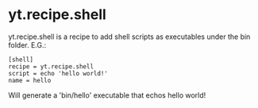 yt.recipe.shell
===============

yt.recipe.shell is a recipe to add shell scripts as executables under the bin folder. E.G.:


    [shell]
    recipe = yt.recipe.shell
    script = echo 'hello world!'
    name = hello

Will generate a 'bin/hello' executable that echos hello world!
